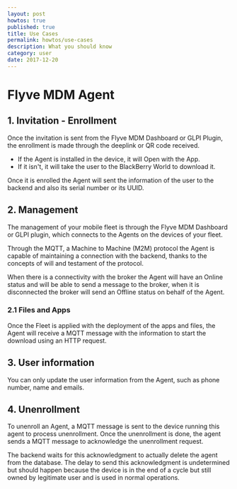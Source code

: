 ```yaml
---
layout: post
howtos: true
published: true
title: Use Cases
permalink: howtos/use-cases
description: What you should know
category: user
date: 2017-12-20
---
```

# Flyve MDM Agent

## 1. Invitation - Enrollment

Once the invitation is sent from the Flyve MDM Dashboard or GLPI Plugin, the enrollment is made through the deeplink or QR code received.

* If the Agent is installed in the device, it will Open with the App.
* If it isn't, it will take the user to the BlackBerry World to download it.

Once it is enrolled the Agent will sent the information of the user to the backend and also its serial number or its UUID.

## 2. Management

The management of your mobile fleet is through the Flyve MDM Dashboard or GLPI plugin, which connects to the Agents on the devices of your fleet.

Through the MQTT, a Machine to Machine (M2M) protocol the Agent is capable of maintaining a connection with the backend, thanks to the concepts of will and testament of the protocol.

When there is a connectivity with the broker the Agent will have an Online status and will be able to send a message to the broker, when it is disconnected the broker will send an Offline status on behalf of the Agent.

### 2.1 Files and Apps

Once the Fleet is applied with the deployment of the apps and files, the Agent will receive a MQTT message with the information to start the download using an HTTP request.

## 3. User information

You can only update the user information from the Agent, such as phone number, name and emails.

## 4. Unenrollment

To unenroll an Agent, a MQTT message is sent to the device running this agent to process unenrollment. Once the unenrollment is done, the agent sends a MQTT message to acknowledge the unenrollment request.

The backend waits for this acknowledgment to actually delete the agent from the database. The delay to send this acknowledgment is undetermined but should happen because the device is in the end of a cycle but still owned by legitimate user and is used in normal operations.
